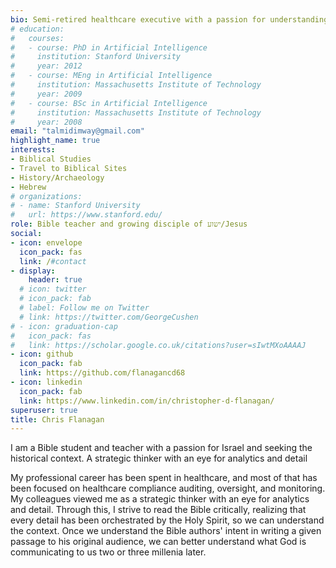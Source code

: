 ```yaml
---
bio: Semi-retired healthcare executive with a passion for understanding the biblical texts in their original context and applying these lessons to 21st century life.
# education:
#   courses:
#   - course: PhD in Artificial Intelligence
#     institution: Stanford University
#     year: 2012
#   - course: MEng in Artificial Intelligence
#     institution: Massachusetts Institute of Technology
#     year: 2009
#   - course: BSc in Artificial Intelligence
#     institution: Massachusetts Institute of Technology
#     year: 2008
email: "talmidimway@gmail.com"
highlight_name: true
interests:
- Biblical Studies
- Travel to Biblical Sites
- History/Archaeology
- Hebrew
# organizations:
# - name: Stanford University
#   url: https://www.stanford.edu/
role: Bible teacher and growing disciple of ישוע/Jesus
social:
- icon: envelope
  icon_pack: fas
  link: /#contact
- display:
    header: true
  # icon: twitter
  # icon_pack: fab
  # label: Follow me on Twitter
  # link: https://twitter.com/GeorgeCushen
# - icon: graduation-cap
#   icon_pack: fas
#   link: https://scholar.google.co.uk/citations?user=sIwtMXoAAAAJ
- icon: github
  icon_pack: fab
  link: https://github.com/flanagancd68
- icon: linkedin
  icon_pack: fab
  link: https://www.linkedin.com/in/christopher-d-flanagan/
superuser: true
title: Chris Flanagan
---
```


I am a Bible student and teacher with a passion for Israel and seeking the historical context. A strategic thinker with an eye for analytics and detail

My professional career has been spent in healthcare, and most of that has been focused on healthcare compliance auditing, oversight, and monitoring. My colleagues viewed me as a strategic thinker with an eye for analytics and detail.  Through this, I strive to read the Bible critically, realizing that every detail has been orchestrated by the Holy Spirit, so we can understand the context.  Once we understand the Bible authors' intent in writing a given passage to his original audience, we can better understand what God is communicating to us two or three millenia later.


